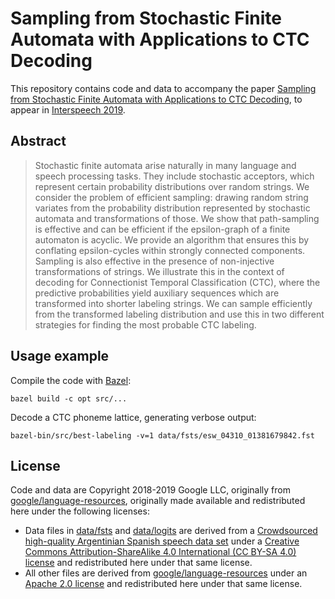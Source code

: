 # Sampling from Stochastic Finite Automata with Applications to CTC Decoding

This repository contains code and data to accompany the paper
[Sampling from Stochastic Finite Automata with Applications to CTC Decoding](https://arxiv.org/abs/1905.08760),
to appear in [Interspeech 2019](https://www.interspeech2019.org).

## Abstract

> Stochastic finite automata arise naturally in many language and speech processing tasks. They include stochastic acceptors, which represent certain probability distributions over random strings. We consider the problem of efficient sampling: drawing random string variates from the probability distribution represented by stochastic automata and transformations of those. We show that path-sampling is effective and can be efficient if the epsilon-graph of a finite automaton is acyclic. We provide an algorithm that ensures this by conflating epsilon-cycles within strongly connected components. Sampling is also effective in the presence of non-injective transformations of strings. We illustrate this in the context of decoding for Connectionist Temporal Classification (CTC), where the predictive probabilities yield auxiliary sequences which are transformed into shorter labeling strings. We can sample efficiently from the transformed labeling distribution and use this in two different strategies for finding the most probable CTC labeling.

## Usage example

Compile the code with [Bazel](https://bazel.build):
```
bazel build -c opt src/...
```

Decode a CTC phoneme lattice, generating verbose output:
```
bazel-bin/src/best-labeling -v=1 data/fsts/esw_04310_01381679842.fst
```

## License

Code and data are Copyright 2018-2019 Google LLC,
originally from [google/language-resources](https://github.com/google/language-resources),
originally made available and redistributed here under the following licenses:
* Data files in [data/fsts](data/fsts) and [data/logits](data/logits) are derived from a
  [Crowdsourced high-quality Argentinian Spanish speech data set](http://openslr.org/61)
  under a [Creative Commons Attribution-ShareAlike 4.0 International (CC BY-SA 4.0) license](data/LICENSE)
  and redistributed here under that same license.
* All other files are derived from [google/language-resources](https://github.com/google/language-resources)
  under an [Apache 2.0 license](LICENSE) and redistributed here under that same license.
